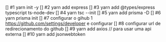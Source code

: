 [] #1 yarn init -y
[] #2 yarn add express
[] #3 yarn add @types/express typescript ts-node-dev
[] #4 yarn tsc --init
[] #5 yarn add prisma -D
[] #6 yarn prisma init
[] #7 configurar o gihub 
   1 https://github.com/settings/developer e configurar 
[] #8 configurar url de redirecionamento do github
[] #9 yarn add axios // para usar uma api externa
[] #10 yarn add jsonwebtoken